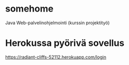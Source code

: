 # somehome
Java Web-palvelinohjelmointi (kurssin projektityö)

# Herokussa pyörivä sovellus
https://radiant-cliffs-52112.herokuapp.com/login
